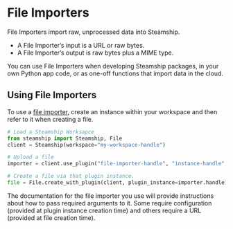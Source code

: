 <a id="file-importers"></a>

# File Importers

File Importers import raw, unprocessed data into Steamship.

- A File Importer’s input is a URL or raw bytes.
- A File Importer’s output is raw bytes plus a MIME type.

You can use File Importers when developing Steamship packages, in your own Python app code, or as one-off functions that
import data in the cloud.

## Using File Importers

To use a [file importer](/importers/#file-importers), create an instance within your workspace and then refer to it when creating a file.

```python
# Load a Steamship Worksapce
from steamship import Steamship, File
client = Steamship(workspace="my-workspace-handle")

# Upload a file
importer = client.use_plugin("file-importer-handle", "instance-handle", config={})

# Create a file via that plugin instance.
file = File.create_with_plugin(client, plugin_instance=importer.handle)
```

The documentation for the file importer you use will provide instructions about how to pass required arguments to it.
Some require configuration (provided at plugin instance creation time) and others require a URL (provided at file creation time).
